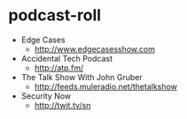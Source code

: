 podcast-roll
============

* Edge Cases
  * http://www.edgecasesshow.com
* Accidental Tech Podcast
  * http://atp.fm/
* The Talk Show With John Gruber
  * http://feeds.muleradio.net/thetalkshow
* Security Now
  * http://twit.tv/sn


